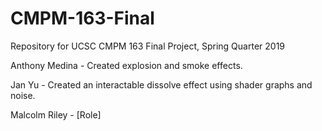 # CMPM-163-Final
Repository for UCSC CMPM 163 Final Project, Spring Quarter 2019

Anthony Medina - Created explosion and smoke effects.

Jan Yu - Created an interactable dissolve effect using shader graphs and noise.

Malcolm Riley - [Role]
